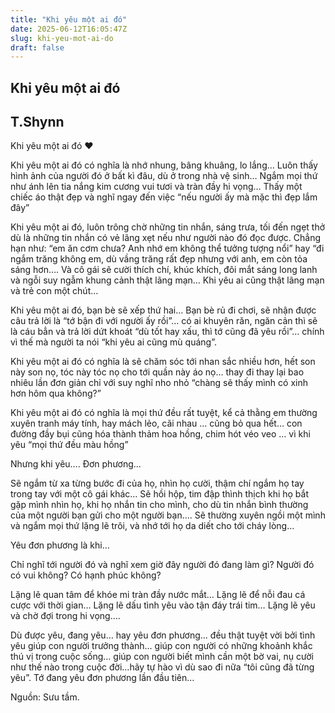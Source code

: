 ```yaml
---
title: "Khi yêu một ai đó"
date: 2025-06-12T16:05:47Z
slug: khi-yeu-mot-ai-do
draft: false
---
```


## Khi yêu một ai đó

## T.Shynn

Khi yêu một ai đó ♥
 
Khi yêu một ai đó có nghĩa là nhớ nhung, bâng khuâng, lo lắng…
Luôn thấy hình ảnh của người đó ở bất kì đâu, dù ở trong nhà vệ sinh…
Ngắm mọi thứ như ánh lên tia nắng kim cương vui tươi và tràn đầy hi vọng…
Thấy một chiếc áo thật đẹp và nghĩ ngay đến việc “nếu người ấy mà mặc thì đẹp lắm đây”
 
Khi yêu một ai đó, luôn trông chờ những tin nhắn, sáng trưa, tối đến ngẹt thở dù là những tin nhắn có vẻ lãng xẹt nếu như người nào đó đọc được. Chẳng hạn như: “em ăn cơm chưa? Anh nhớ em không thể tưởng tượng nổi” hay “đi ngắm trăng không em, dù vầng trăng rất đẹp nhưng với anh, em còn tỏa sáng hơn…. Và cô gái sẽ cười thích chí, khúc khích, đôi mắt sáng long lanh và ngỗi suy ngẫm khung cảnh thật lãng mạn… Khi yêu ai cũng thật lãng mạn và trẻ con một chút…
 
Khi yêu một ai đó, bạn bè sẽ xếp thứ hai… Bạn bè rủ đi chơi, sẽ nhận được câu trả lời là “tớ bận đi với người ấy rồi”… có ai khuyên răn, ngăn cản thì sẽ là cáu bẳn và trả lời dứt khoát “dù tốt hay xấu, thì tớ cũng đã yêu rồi”… chính vì thế mà người ta nói “khi yêu ai cũng mù quáng”.
 
Khi yêu một ai đó có nghĩa là sẽ chăm sóc tới nhan sắc nhiều hơn, hết son này son nọ, tóc này tóc nọ cho tới quần này áo nọ… thay đi thay lại bao nhiêu lần đơn giản chỉ với suy nghĩ nho nhỏ “chàng sẽ thấy mình có xinh hơn hôm qua không?”
 
Khi yêu một ai đó có nghĩa là mọi thứ đều rất tuyệt, kể cả thằng em thường xuyên tranh máy tính, hay mách lẻo, cãi nhau … cũng bỏ qua hết… con đường đầy bụi cũng hóa thành thảm hoa hồng, chim hót véo veo … vì khi yêu “mọi thứ đều màu hồng”
 

Nhưng khi yêu…. Đơn phương…
 
Sẽ ngắm từ xa từng bước đi của họ, nhìn họ cười, thậm chí ngắm họ tay trong tay với một cô gái khác…
Sẽ hồi hộp, tim đập thình thịch khi họ bắt gặp mình nhìn họ, khi họ nhắn tin cho mình, cho dù tin nhắn bình thường của một người bạn gửi cho một người bạn….
Sẽ thường xuyên ngồi một mình và ngắm mọi thứ lặng lẽ trôi, và nhớ tới họ da diết cho tới cháy lòng…
 
Yêu đơn phương là khi…
 
Chỉ nghĩ tới người đó và nghĩ xem giờ đây người đó đang làm gì? Người đó có vui không? Có hạnh phúc không?
 
Lặng lẽ quan tâm để khóe mi tràn đầy nước mắt…
Lặng lẽ để nỗi đau cá cược với thời gian…
Lặng lẽ dấu tình yêu vào tận đáy trái tim…
Lặng lẽ yêu và chờ đợi trong hi vọng….
 
Dù được yêu, đang yêu… hay yêu đơn phương… đều thật tuyệt vời bởi tình yêu giúp con người trưởng thành… giúp con người có những khoảnh khắc thú vị trong cuộc sống… giúp con người biết mình cần một bờ vai, nụ cười như thế nào trong cuộc đời…hãy tự hào vì dù sao đi nữa “tôi cũng đã từng yêu”.
Tớ đang yêu đơn phương lần đầu tiên…
 
 
 
Nguồn: Sưu tầm.